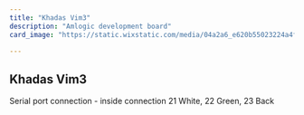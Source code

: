 ```yaml
---
title: "Khadas Vim3"
description: "Amlogic development board"
card_image: "https://static.wixstatic.com/media/04a2a6_e620b55023224a4faeff88c5bf540edb~mv2.jpg/v1/fill/w_359,h_358,al_c,q_80,usm_0.66_1.00_0.01/vim3.webp"

---
```


## Khadas Vim3

Serial port connection - inside connection 21 White, 22 Green, 23 Back

